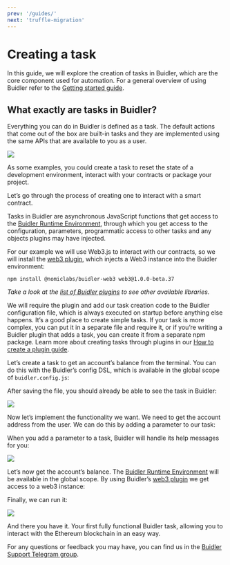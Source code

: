 ```yaml
---
prev: '/guides/'
next: 'truffle-migration'
---
```


# Creating a task

In this guide, we will explore the creation of tasks in Buidler, which are the core component used for automation. For a general overview of using Buidler refer to the [Getting started guide](/guides/#getting-started).

## **What exactly are tasks in Buidler?**

Everything you can do in Buidler is defined as a task. The default actions that come out of the box are built-in tasks and they are implemented using the same APIs that are available to you as a user.

![](https://cdn-images-1.medium.com/max/1600/1*6Hs6BHNc-aBBrlzu_GBevw.png)  

As some examples, you could create a task to reset the state of a development environment, interact with your contracts or package your project.

Let’s go through the process of creating one to interact with a smart contract.

Tasks in Buidler are asynchronous JavaScript functions that get access to the [Buidler Runtime Environment](/documentation/#buidler-runtime-environment-bre), through which you get access to the configuration, parameters, programmatic access to other tasks and any objects plugins may have injected.

For our example we will use Web3.js to interact with our contracts, so we will install the [web3 plugin](https://github.com/nomiclabs/buidler/tree/master/packages/buidler-web3), which injects a Web3 instance into the Buidler environment:

`npm install @nomiclabs/buidler-web3 web3@1.0.0-beta.37`

*Take a look at the [list of Buidler plugins](/plugins) to see other available libraries.*

We will require the plugin and add our task creation code to the Buidler configuration file, which is always executed on startup before anything else happens. It’s a good place to create simple tasks. If your task is more complex, you can put it in a separate file and require it, or if you’re writing a Buidler plugin that adds a task, you can create it from a separate npm package. Learn more about creating tasks through plugins in our [How to create a plugin guide](https://medium.com/nomic-labs-blog/how-to-create-a-buidler-plugin-b60432bf6d75).

Let’s create a task to get an account’s balance from the terminal. You can do this with the Buidler’s config DSL, which is available in the global scope of `buidler.config.js`:

After saving the file, you should already be able to see the task in Buidler:

![](https://cdn-images-1.medium.com/max/1600/1*YI86NhKsljGf6u0zSCoGRA.png)

Now let’s implement the functionality we want. We need to get the account address from the user. We can do this by adding a parameter to our task:

When you add a parameter to a task, Buidler will handle its help messages for you:

![](https://cdn-images-1.medium.com/max/1600/1*JxpDYfaZutArBmKdOWt4fg.png)

Let’s now get the account’s balance. The [Buidler Runtime Environment](/documentation/#buidler-runtime-environment-bre) will be available in the global scope. By using Buidler’s [web3 plugin](https://github.com/nomiclabs/buidler/tree/master/packages/buidler-web3) we get access to a web3 instance:

Finally, we can run it:

![](https://cdn-images-1.medium.com/max/1600/1*N2ivLG4RFHLv-C2LM8AU_w.png)

And there you have it. Your first fully functional Buidler task, allowing you to interact with the Ethereum blockchain in an easy way.

For any questions or feedback you may have, you can find us in the [Buidler Support Telegram group](http://t.me/BuidlerSupport).

